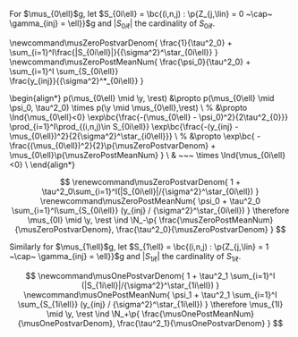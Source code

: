 For $\mus_{0\ell}$g, let
$S_{0i\ell} = \bc{(i,n,j) : \p{Z_{j,\lin} = 0 ~\cap~ \gamma_{inj} = \ell}}$g and $|S_{0i\ell}|$ the cardinality of $S_{0i\ell}$.

\newcommand\musZeroPostvarDenom{
  \frac{1}{\tau^2_0} + \sum_{i=1}^I\frac{|S_{0i\ell}|}{{\sigma^2}^\star_{0i\ell}}
}
\newcommand\musZeroPostMeanNum{
  \frac{\psi_0}{\tau^2_0} + 
  \sum_{i=1}^I \sum_{S_{0i\ell}}  
  \frac{y_{inj}}{{\sigma^2}^*_{0i\ell}}
}

\begin{align*}
p(\mus_{0\ell} \mid \y, \rest) &\propto 
p(\mus_{0\ell} \mid \psi_0, \tau^2_0) \times p(\y \mid \mus_{0\ell},\rest) \\
%
&\propto
\Ind{\mus_{0\ell}<0} \exp\bc{\frac{-(\mus_{0\ell} - \psi_0)^2}{2\tau^2_{0}}}
\prod_{i=1}^I\prod_{(i,n,j)\in S_{0i\ell}} \exp\bc{\frac{-(y_{inj} - \mus_{0\ell})^2}{2{\sigma^2}^\star_{i0\ell}}} \\
%
&\propto
\exp\bc{
  -\frac{(\mus_{0\ell})^2}{2}\p{\musZeroPostvarDenom} + 
  \mus_{0\ell}\p{\musZeroPostMeanNum}
} \\ 
& ~~~ \times \Ind{\mus_{0i\ell}<0} \\
\end{align*}

$$
\renewcommand\musZeroPostvarDenom{
  1 + \tau^2_0\sum_{i=1}^I(|S_{0i\ell}|/{\sigma^2}^\star_{0i\ell})
}
\renewcommand\musZeroPostMeanNum{
  \psi_0 + \tau^2_0 \sum_{i=1}^I\sum_{S_{0i\ell}} (y_{inj} / {\sigma^2}^\star_{0i\ell})
}
\therefore \mus_{0l} \mid \y, \rest \ind \N_-\p{
  \frac{\musZeroPostMeanNum}{\musZeroPostvarDenom},
  \frac{\tau^2_0}{\musZeroPostvarDenom}
}
$$

Similarly for $\mus_{1\ell}$g, let
$S_{1\ell} = \bc{(i,n,j) : \p{Z_{j,\lin} = 1 ~\cap~ \gamma_{inj} = \ell}}$g and $|S_{1i\ell}|$ the cardinality of $S_{1i\ell}$.

$$
\newcommand\musOnePostvarDenom{
  1 + \tau^2_1 \sum_{i=1}^I (|S_{1i\ell}|/{\sigma^2}^\star_{1i\ell})
}
\newcommand\musOnePostMeanNum{
  \psi_1 + \tau^2_1 \sum_{i=1}^I \sum_{S_{1i\ell}} (y_{inj} / {\sigma^2}^\star_{1i\ell})
}
\therefore \mus_{1l} \mid \y, \rest \ind \N_+\p{
  \frac{\musOnePostMeanNum}{\musOnePostvarDenom},
  \frac{\tau^2_1}{\musOnePostvarDenom}
}
$$

